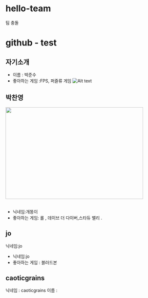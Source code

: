 # hello-team
팀 충돌 


# github - test
## 자기소개
* 이름 : 박준수
* 좋아하는 게임 :FPS, 퍼즐류 게임
![Alt text](C:\Users\Cadi\Desktop\image\"jangu.jpeg")

## 박찬영
<img src="C:\Users\Admin\Desktop\새 폴더\다운로드.jpg" width="450px" height="300px"/></img>
<br></br>
* 닉네임:개똥이
* 좋아하는 게임: 롤 , 데이브 더 다이버,스타듀 밸리 .


## jo
닉네임:jo
* 닉네임:jo
* 좋아하는 게임 : 블러드본

## caoticgrains
닉네임 : caoticgrains
이름 : 
